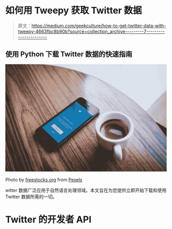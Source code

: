 # 如何用 Tweepy 获取 Twitter 数据

> 原文：<https://medium.com/geekculture/how-to-get-twitter-data-with-tweepy-4663fbc8b90b?source=collection_archive---------7----------------------->

## 使用 Python 下载 Twitter 数据的快速指南

![](img/21ece80b1f736b4f4635a9a27115e51d.png)

Photo by [freestocks.org](https://www.pexels.com/@freestocks?utm_content=attributionCopyText&utm_medium=referral&utm_source=pexels) from [Pexels](https://www.pexels.com/photo/coffee-smartphone-twitter-application-58639/?utm_content=attributionCopyText&utm_medium=referral&utm_source=pexels)

witter 数据广泛应用于自然语言处理领域。本文旨在为您提供立即开始下载和使用 Twitter 数据所需的一切。

# Twitter 的开发者 API